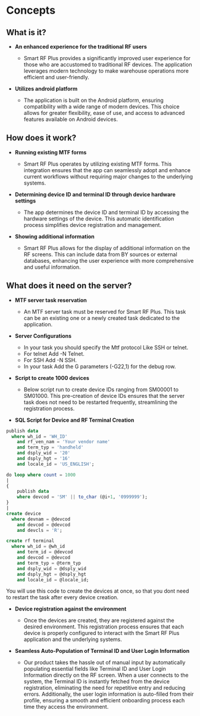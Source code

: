 # Concepts

## What is it?

- **An enhanced experience for the traditional RF users**
  - Smart RF Plus provides a significantly improved user experience for those who are accustomed to traditional RF devices. The application leverages modern technology to make warehouse operations more efficient and user-friendly.

- **Utilizes android platform**
  - The application is built on the Android platform, ensuring compatibility with a wide range of modern devices. This choice allows for greater flexibility, ease of use, and access to advanced features available on Android devices.

## How does it work?

- **Running existing MTF forms**
  - Smart RF Plus operates by utilizing existing MTF forms. This integration ensures that the app can seamlessly adopt and enhance current workflows without requiring major changes to the underlying systems.

- **Determining device ID and terminal ID through device hardware settings**
  - The app determines the device ID and terminal ID by accessing the hardware settings of the device. This automatic identification process simplifies device registration and management.
- **Showing additional information**
  - Smart RF Plus allows for the display of additional information on the RF screens. This can include data from BY sources or external databases, enhancing the user experience with more comprehensive and useful information.

## What does it need on the server?

- **MTF server task reservation**
  - An MTF server task must be reserved for Smart RF Plus. This task can be an existing one or a newly created task dedicated to the application.

- **Server Configurations**
  - In your task you should specify the Mtf protocol Like SSH or telnet.
   - For telnet Add -N Telnet.
   - For SSH Add -N SSH.
  - In your task Add the G parameters (-G22,1) for the debug row.


- **Script to create 1000 devices**
  - Below script run to create device IDs ranging from SM00001 to SM01000. This pre-creation of device IDs ensures that the server task does not need to be restarted frequently, streamlining the registration process.

- **SQL Script for Device and RF Terminal Creation**

```sql
publish data
  where wh_id = 'WH_ID'
    and rf_ven_nam = 'Your vendor name'
    and term_typ = 'handheld'
    and dsply_wid = '20'
    and dsply_hgt = '16'
    and locale_id = 'US_ENGLISH';

do loop where count = 1000
|
{
    publish data 
    where devcod = 'SM' || to_char (@i+1, '0999999');
}
|
create device
  where devnam = @devcod
    and devcod = @devcod
    and devcls = 'R';

create rf terminal
  where wh_id = @wh_id 
    and term_id = @devcod
    and devcod = @devcod
    and term_typ = @term_typ
    and dsply_wid = @dsply_wid
    and dsply_hgt = @dsply_hgt
    and locale_id = @locale_id;
 ```   

 You will use this code to create the devices at once, so that you dont need to restart the task after every device creation.

- **Device registration against the environment**
   
  - Once the devices are created, they are registered against the desired environment. This registration process ensures that each device is properly configured to interact with the Smart RF Plus application and the underlying systems.

- **Seamless Auto-Population of Terminal ID and User Login Information**

  - Our product takes the hassle out of manual input by automatically populating essential fields like Terminal ID and User Login Information directly on the RF screen. When a user connects to the system, the Terminal ID is instantly fetched from the device registration, eliminating the need for repetitive entry and reducing errors. Additionally, the user login information is auto-filled from their profile, ensuring a smooth and efficient onboarding process each time they access the environment.
